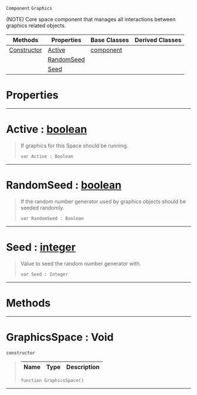  `Component` `Graphics`



(NOTE) Core space component that manages all interactions between graphics related objects.

|Methods|Properties|Base Classes|Derived Classes|
|---|---|---|---|
|[ Constructor](graphicsspace.md#graphicsspace-void)|[ Active](graphicsspace.md#active-zilch-engine-docum)|[component](component.md)| |
| |[ RandomSeed](graphicsspace.md#randomseed-zilch-engine-d)| | |
| |[ Seed](graphicsspace.md#seed-zilch-engine-documen)| | |


 #  Properties


---  
 #  Active : [boolean](../nada_base_types/boolean.md)

> If graphics for this Space should be running.
> ``` lang=cpp, name=Nada
> var Active : Boolean


---  
 #  RandomSeed : [boolean](../nada_base_types/boolean.md)

> If the random number generator used by graphics objects should be seeded randomly.
> ``` lang=cpp, name=Nada
> var RandomSeed : Boolean


---  
 #  Seed : [integer](../nada_base_types/integer.md)

> Value to seed the random number generator with.
> ``` lang=cpp, name=Nada
> var Seed : Integer


---  
 #  Methods


---  
 #  GraphicsSpace : Void

 `constructor`

> 
> |Name|Type|Description|
> |---|---|---|
> ``` lang=cpp, name=Nada
> function GraphicsSpace()
> ``` 


---  
 

 